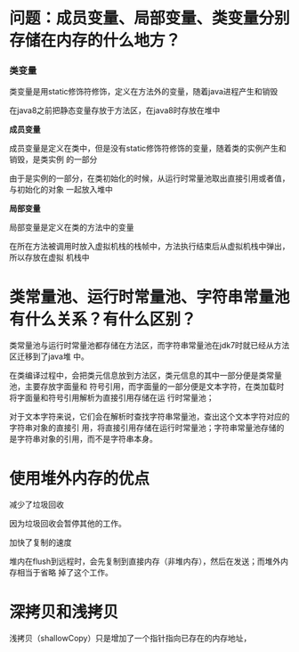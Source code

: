 # 问题：成员变量、局部变量、类变量分别存储在内存的什么地方？
### 类变量

类变量是用static修饰符修饰，定义在方法外的变量，随着java进程产生和销毁


在java8之前把静态变量存放于方法区，在java8时存放在堆中

**成员变量**

成员变量是定义在类中，但是没有static修饰符修饰的变量，随着类的实例产生和销毁，是类实例
的一部分

由于是实例的一部分，在类初始化的时候，从运行时常量池取出直接引用或者值，与初始化的对象
一起放入堆中

**局部变量**

局部变量是定义在类的方法中的变量

在所在方法被调用时放入虚拟机栈的栈帧中，方法执行结束后从虚拟机栈中弹出，所以存放在虚拟
机栈中


# 类常量池、运行时常量池、字符串常量池有什么关系？有什么区别？

类常量池与运行时常量池都存储在方法区，而字符串常量池在jdk7时就已经从方法区迁移到了java堆
中。

在类编译过程中，会把类元信息放到方法区，类元信息的其中一部分便是类常量池，主要存放字面量和
符号引用，而字面量的一部分便是文本字符，在类加载时将字面量和符号引用解析为直接引用存储在运
行时常量池；

对于文本字符来说，它们会在解析时查找字符串常量池，查出这个文本字符对应的字符串对象的直接引
用，将直接引用存储在运行时常量池；字符串常量池存储的是字符串对象的引用，而不是字符串本身。

# 使用堆外内存的优点

减少了垃圾回收

因为垃圾回收会暂停其他的工作。

加快了复制的速度

堆内在flush到远程时，会先复制到直接内存（非堆内存），然后在发送；而堆外内存相当于省略
掉了这个工作。

# 深拷贝和浅拷贝
浅拷贝（shallowCopy）只是增加了一个指针指向已存在的内存地址，














